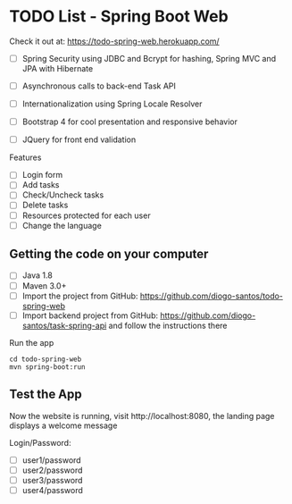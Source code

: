 # TODO List - Spring Boot Web
Check it out at: https://todo-spring-web.herokuapp.com/

- [ ] Spring Security using JDBC and Bcrypt for hashing, Spring MVC and JPA with Hibernate
- [ ] Asynchronous calls to back-end Task API 
- [ ] Internationalization using Spring Locale Resolver
- [ ] Bootstrap 4 for cool presentation and responsive behavior
- [ ] JQuery for front end validation



Features
- [ ] Login form
- [ ] Add tasks
- [ ] Check/Uncheck tasks
- [ ] Delete tasks
- [ ] Resources protected for each user
- [ ] Change the language

## Getting the code on your computer
- [ ] Java 1.8
- [ ] Maven 3.0+
- [ ] Import the project from GitHub: https://github.com/diogo-santos/todo-spring-web
- [ ] Import backend project from GitHub: https://github.com/diogo-santos/task-spring-api and follow the instructions there

Run the app
```
cd todo-spring-web
mvn spring-boot:run
```

## Test the App
Now the website is running, visit http://localhost:8080, the landing page displays a welcome message

Login/Password: 
- [ ] user1/password
- [ ] user2/password
- [ ] user3/password
- [ ] user4/password
